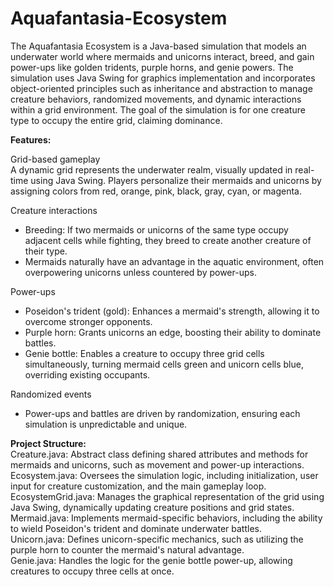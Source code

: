# Aquafantasia-Ecosystem

The Aquafantasia Ecosystem is a Java-based simulation that models an underwater world where mermaids and unicorns interact, breed, and gain power-ups like golden tridents, purple horns, and genie powers. The simulation uses Java Swing for graphics implementation and incorporates object-oriented principles such as inheritance and abstraction to manage creature behaviors, randomized movements, and dynamic interactions within a grid environment. The goal of the simulation is for one creature type to occupy the entire grid, claiming dominance.

**Features:**  

Grid-based gameplay  
A dynamic grid represents the underwater realm, visually updated in real-time using Java Swing. Players personalize their mermaids and unicorns by assigning colors from red, orange, pink, black, gray, cyan, or magenta.  

Creature interactions
- Breeding: If two mermaids or unicorns of the same type occupy adjacent cells while fighting, they breed to create another creature of their type.  
- Mermaids naturally have an advantage in the aquatic environment, often overpowering unicorns unless countered by power-ups.  

Power-ups
- Poseidon's trident (gold): Enhances a mermaid's strength, allowing it to overcome stronger opponents.
- Purple horn: Grants unicorns an edge, boosting their ability to dominate battles.
- Genie bottle: Enables a creature to occupy three grid cells simultaneously, turning mermaid cells green and unicorn cells blue, overriding existing occupants.  

Randomized events
- Power-ups and battles are driven by randomization, ensuring each simulation is unpredictable and unique.  

**Project Structure:**  
Creature.java: Abstract class defining shared attributes and methods for mermaids and unicorns, such as movement and power-up interactions.  
Ecosystem.java: Oversees the simulation logic, including initialization, user input for creature customization, and the main gameplay loop.  
EcosystemGrid.java: Manages the graphical representation of the grid using Java Swing, dynamically updating creature positions and grid states.  
Mermaid.java: Implements mermaid-specific behaviors, including the ability to wield Poseidon's trident and dominate underwater battles.  
Unicorn.java: Defines unicorn-specific mechanics, such as utilizing the purple horn to counter the mermaid's natural advantage.  
Genie.java: Handles the logic for the genie bottle power-up, allowing creatures to occupy three cells at once.  
